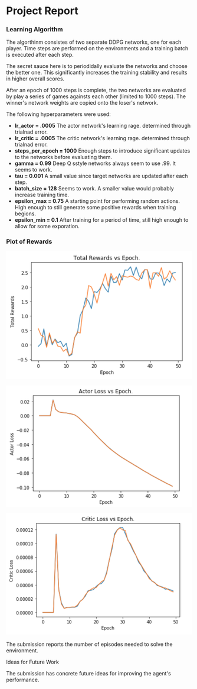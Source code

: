 # Project Report

### Learning Algorithm

The algorthinm consistes of two separate DDPG networks, one for each player.  Time steps are performed on the environments and a training batch is executed after each step.

The secret sauce here is to periodidally evaluate the networks and choose the better one.  This significantly increases the training stability and results in higher overall scores.

After an epoch of 1000 steps is complete, the two networks are evaluated by play a series of games againsts each other (limited to 1000 steps). The winner's network weights are copied onto the loser's network.

The following hyperparameters were used:
 - **lr_actor = .0005** The actor network's learning rage.  determined through trialnad error.
 - **lr_critic = .0005** The critic network's learning rage.  determined through trialnad error.
 - **steps_per_epoch = 1000** Enough steps to introduce significant updates to the networks before evaluating them.
 - **gamma = 0.99** Deep Q sstyle networks always seem to use .99.  It seems to work.
 - **tau = 0.001** A small value since target networks are updated after each step.
 - **batch_size = 128** Seems to work.  A smaller value would probably increase training time.
 - **epsilon_max = 0.75** A starting point for performing random actions.  High enough to still generate some positive rewards when training begions.
 - **epsilon_min = 0.1** After training for a period of time, still high enough to allow for some exporation.


### Plot of Rewards
![Rewards Loss vs Epoch](https://github.com/nathan-standafer/Reinforcement_Learning_Collaboration_and_Competition_Udacity_Project/raw/master/images/rewardsvsepoch.png)

![Actor Loss vs Epoch](https://github.com/nathan-standafer/Reinforcement_Learning_Collaboration_and_Competition_Udacity_Project/raw/master/images/actorlossvsepoch.png)

![Critic Loss vs Epoch](https://github.com/nathan-standafer/Reinforcement_Learning_Collaboration_and_Competition_Udacity_Project/raw/master/images/criticlossvsepoch.png)

The submission reports the number of episodes needed to solve the environment.

Ideas for Future Work

The submission has concrete future ideas for improving the agent's performance.
